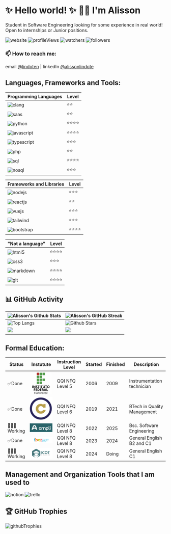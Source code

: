 # ✨ Hello world! ✨  👋🏻 I'm Alisson
Student in Software Engineering looking for some experience in real world! Open to internships or Junior positions.
<!-- Badges -->
![website] ![profileViews] ![watchers] ![followers]


### 📫 How to reach me:

  email [@lindoten](mailto:lindoten@gmail.com) |  linkedIn [@alissonlindote](https://www.linkedin.com/in/alissonlindote/)

## Languages, Frameworks and Tools:

<div class='flex justify-between'>
  <div>

  | Programming Languages  | Level     |
  |------------------------|-----------|
  | ![clang]                      | ⭐️⭐️       |
  | ![saas]                   | ⭐️⭐️       |
  | ![python]                 | ⭐️⭐️⭐️⭐️   |
  | ![javascript]             | ⭐️⭐️⭐️⭐️   |
  | ![typescript]             | ⭐️⭐️⭐️     |
  | ![php]                    | ⭐️⭐️       |
  | ![sql]                    | ⭐️⭐️⭐️⭐️   |
  | ![nosql]                  | ⭐️⭐️⭐️     |
  </div>
  
  <div>

  | Frameworks and Libraries  | Level     |
  |---------------------------|-----------|
  | ![nodejs]                    | ⭐️⭐️⭐️     |
  | ![reactjs]                     | ⭐️⭐️       |
  | ![vuejs]                       | ⭐️⭐️⭐️     |
  | ![tailwind]                | ⭐️⭐️⭐️     |
  | ![bootstrap]                 | ⭐️⭐️⭐️⭐️   |
  </div>
  <div>

  |"Not a language" | Level    |
  |-----------------|----------|
  | ![html5]            | ⭐️⭐️⭐️⭐️  |
  | ![css3]             | ⭐️⭐️⭐️    |
  | ![markdown]        | ⭐️⭐️⭐️⭐️  |
  | ![git]             | ⭐️⭐️⭐️⭐️  |
  </div>
</div>

## 📊 GitHub Activity


| ![Alisson's Github Stats](https://github-readme-stats.vercel.app/api?username=lindotex&show_icons=true&theme=tokyonight) | ![Alisson's GitHub Streak](https://github-readme-streak-stats.herokuapp.com/?user=lindotex&theme=tokyonight)                                                                                                           |
| --------------------------------------------------------------------------------------------------------------------------------- | ----------------------------------------------------------------------------------------------------------------------------------------------------------------------------------------------------------------- |
| ![Top Langs](https://github-readme-stats.vercel.app/api/top-langs/?username=lindotex&langs_count=8&theme=tokyonight&layout=compact) | ![Github Stars](http://github-profile-summary-cards.vercel.app/api/cards/productive-time?username=lindotex&theme=tokyonight&utcOffset=8) |
| ![](https://github-profile-summary-cards.vercel.app/api/cards/repos-per-language?username=lindotex&theme=tokyonight) | ![](https://github-profile-summary-cards.vercel.app/api/cards/most-commit-language?username=lindotex&theme=tokyonight)


## Formal Education:


| Status    | Instutute                     | Instruction Level |Started | Finished | Description                 |
|-----------|-------------------------------|-------------------|--------|----------|-----------------------------|
| ✅Done    | ![iff]                   | QQI NFQ Level 5   | 2006   | 2009     | Instrumentation technician  |
| ✅Done    | ![uca]   | QQI NFQ Level 6   | 2019   | 2021     | BTech in Quality Management |
| 👨🏻‍💻Working | ![ampli]                         | QQI NFQ Level 8   | 2022   | 2025     | Bsc. Software Engineering   |
| ✅Done    | ![ibat]                  | QQI NFQ Level 8   | 2023   | 2024     | General English B2 and C1   |
| 👨🏻‍💻Working | ![icot]                  | QQI NFQ Level 8   | 2024   | Doing    | General English C1          |

## Management and Organization Tools that I am used to

![notion] ![trello]

## 🏆 GitHub Trophies
![githubTrophies]

<!-- END OF THE README-->
<!-- below, there are the linked links -->

<!-- LINKS/IMG BINDING -->
[website]: https://img.shields.io/website-up-down-green-red/http/monip.org.svg
[profileViews]: https://komarev.com/ghpvc/?username=lindotex&label=Profile%20views&color=0e75b6&style=flat
[watchers]: https://img.shields.io/github/watchers/lindotex/lindotex?style=social 
[followers]: https://img.shields.io/github/followers/lindotex?style=social
[computerImg]: ./kindpng.png

[iff]: ./IFF_logo.jpg
[uca]: ./UCA_Logo.png
[ampli]: ./AMPLI_logo.png
[ibat]: ./IBAT_logo.png
[icot]: ./ICOT_Logo.png

[notion]: https://img.shields.io/badge/Notion-000000?style=for-the-badge&logo=notion&logoColor=white
[trello]: https://img.shields.io/badge/Trello-0052CC?style=for-the-badge&logo=trello&logoColor=white
[githubTrophies]: https://hacked-github-stat-trophies.vercel.app/?username=lindotex&theme=tokyonight&column=11
[doc]: https://img.shields.io/badge/%F0%9F%93%96Documentation-purple



<!-- badges-->
[html5]: https://img.shields.io/badge/HTML5-E34F26?style=for-the-badge&logo=html5&logoColor=white
[css3]: https://img.shields.io/badge/CSS3-1572B6?style=for-the-badge&logo=css3&logoColor=white
[markdown]: https://img.shields.io/badge/Markdown-000000?style=for-the-badge&logo=markdown&logoColor=white
[git]: https://img.shields.io/badge/GIT-E44C30?style=for-the-badge&logo=git&logoColor=white
[clang]:https://img.shields.io/badge/C-00599C?style=for-the-badge&logo=c&logoColor=white
[saas]:https://img.shields.io/badge/Sass-CC6699?style=for-the-badge&logo=sass&logoColor=whit
[python]:https://img.shields.io/badge/Python-3776AB?style=for-the-badge&logo=python&logoColor=white
[javascript]:https://img.shields.io/badge/JavaScript-F7DF1E?style=for-the-badge&logo=JavaScript&logoColor=white
[typescript]:https://img.shields.io/badge/TypeScript-007ACC?style=for-the-badge&logo=typescript&logoColor=white
[php]:https://img.shields.io/badge/PHP-777BB4?style=for-the-badge&logo=php&logoColor=white
[sql]:https://img.shields.io/badge/PostgreSQL-316192?style=for-the-badge&logo=postgresql&logoColor=white
[nosql]:https://img.shields.io/badge/MongoDB-4EA94B?style=for-the-badge&logo=mongodb&logoColor=white
[nodejs]:https://img.shields.io/badge/Node.js-43853D?style=for-the-badge&logo=node.js&logoColor=white
[reactjs]:https://img.shields.io/badge/React-20232A?style=for-the-badge&logo=react&logoColor=61DAFB
[vuejs]:https://img.shields.io/badge/Vue.js-35495E?style=for-the-badge&logo=vue.js&logoColor=4FC08D
[tailwind]:  https://img.shields.io/badge/Tailwind_CSS-38B2AC?style=for-the-badge&logo=tailwind-css&logoColor=white
[bootstrap]:https://img.shields.io/badge/Bootstrap-563D7C?style=for-the-badge&logo=bootstrap&logoColor=white